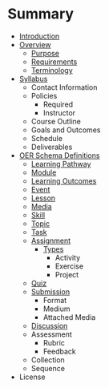 # Summary

* [Introduction](README.md)
* [Overview](Overview/README.md)
   * [Purpose](Overview/purpose.md)
   * [Requirements](Overview/requirements.md)
   * [Terminology](Overview/terminology.md)
* [Syllabus](Syllabus/README.md)
   * Contact Information
   * Policies
       * Required
       * Instructor
   * Course Outline
   * Goals and Outcomes
   * Schedule
   * Deliverables
* [OER Schema Definitions](LearningComponents/README.md)
   * [Learning Pathway](Definitions/learning_pathway.md)
   * [Module](Definitions/Module.md)
   * [Learning Outcomes](Definitions/learning_outcomes.md)
   * [Event](Definitions/event.md)
   * [Lesson](Definitions/lesson.md)
   * [Media](Definitions/media.md)
   * [Skill](Definitions/skill.md)
   * [Topic](Definitions/topic.md)
   * [Task](Definitions/task.md)
   * [Assignment](LearningComponents/assignment.md)
       * [Types](LearningComponents/types.md)
           * Activity
           * Exercise
           * Project
   * [Quiz](Definitions/quiz.md)
   * [Submission](LearningComponents/submission.md)
       * Format
       * Medium
       * Attached Media
   * [Discussion](Definitions/Discussion.md)
   * Assessment
       * Rubric
       * Feedback
   * Collection
   * Sequence
* License

